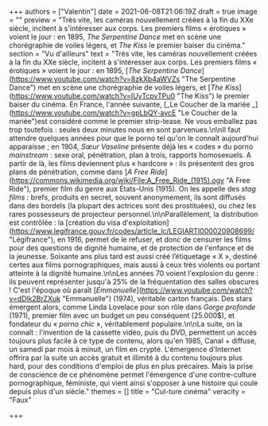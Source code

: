 +++
authors = ["Valentin"]
date = 2021-06-08T21:06:19Z
draft = true
image = ""
preview = "Très vite, les caméras nouvellement créées à la fin du XXe siècle, incitent à s'intéresser aux corps. Les premiers films « érotiques » voient le jour : en 1895, _The Serpentine Dance_ met en scène une chorégraphie de voiles légers, et _The Kiss_ le premier baiser du cinéma."
section = "Vu d'ailleurs"
text = "Très vite, les caméras nouvellement créées à la fin du XXe siècle, incitent à s'intéresser aux corps. Les premiers films « érotiques » voient le jour : en 1895, [_The Serpentine Dance_](https://www.youtube.com/watch?v=8zkXb4aWVZs \"The Serpentine Dance\") met en scène une chorégraphie de voiles légers, et [_The Kiss_](https://www.youtube.com/watch?v=IUyTcpvTPu0 \"The Kiss\") le premier baiser du cinéma. En France, l'année suivante, [_Le Coucher de la mariée _](https://www.youtube.com/watch?v=gpLbQY-aycE \"Le Coucher de la mariée\")est considéré comme le premier strip-tease. Ne vous emballez pas trop toutefois : seules deux minutes nous en sont parvenues.\n\nIl faut attendre quelques années pour que le porno tel qu'on le connaît aujourd'hui apparaisse ; en 1904, _Sœur Vaseline_ présente déjà les « codes » du porno _mainstream_ : sexe oral, pénétration, plan à trois, rapports homosexuels. A partir de là, les films deviennent plus « hardcore » : ils présentent des gros plans de pénétration, comme dans [_A Free Ride_](https://commons.wikimedia.org/wiki/File:A_Free_Ride_(1915).ogv \"A Free Ride\"), premier film du genre aux États-Unis (1915). On les appelle des _stag films_ : brefs, produits en secret, souvent anonymement, ils sont diffusés dans des bordels (la plupart des actrices sont des prostituées), ou chez les rares possesseurs de projecteur personnel.\n\nParallèlement, la distribution est contrôlée : la [création du visa d'exploitation](https://www.legifrance.gouv.fr/codes/article_lc/LEGIARTI000020908699/ \"Légifrance\"), en 1916, permet de le refuser, et donc de censurer les films pour des questions de dignité humaine, et de protection de l'enfance et de la jeunesse. Soixante ans plus tard est aussi créé l’étiquetage « X », destiné certes aux films pornographiques, mais aussi à ceux très violents ou portant atteinte à la dignité humaine.\n\nLes années 70 voient l'explosion du genre : ils peuvent représenter jusqu'à 25% de la fréquentation des salles obscures ! C'est l'époque où paraît [_Emmanuelle_](https://www.youtube.com/watch?v=dDlk2BrZXuk \"Emmanuelle\") (1974), véritable carton français. Des stars émergent alors, comme Linda Lovelace pour son rôle dans _Gorge profonde_ (1971), premier film avec un budget un peu conséquent (25.000$), et fondateur du « _porno chic_ », véritablement populaire.\n\nLa suite, on la connaît : l'invention de la cassette vidéo, puis du DVD, permettent un accès toujours plus facile à ce type de contenu, alors qu'en 1985, Canal + diffuse, un samedi par mois à minuit, un film en crypté. L'émergence d'Internet offrira par la suite un accès gratuit et illimité à du contenu toujours plus hard, pour des conditions d'emploi de plus en plus précaires. Mais la prise de conscience de ce phénomène permet l'émergence d'une contre-culture pornographique, féministe, qui vient ainsi s'opposer à une histoire qui coule depuis plus d'un siècle."
themes = []
title = "Cul-ture cinéma"
veracity = "Faux"

+++
